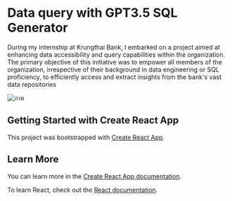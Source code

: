 # Data query with GPT3.5 SQL Generator
During my internship at Krungthai Bank, I embarked on a project aimed at enhancing data accessibility and query capabilities within the organization. The primary objective of this initiative was to empower all members of the organization, irrespective of their background in data engineering or SQL proficiency, to efficiently access and extract insights from the bank's vast data repositories

![ภาพ](https://github.com/juliee235/Data-quarry-API-Server-with-GPT-3.5-SQL-Generator/assets/138569824/eefc7af6-bf99-4010-b5cb-9548d987b0f4)

## Getting Started with Create React App

This project was bootstrapped with [Create React App](https://github.com/facebook/create-react-app).

## 
## Learn More

You can learn more in the [Create React App documentation](https://facebook.github.io/create-react-app/docs/getting-started).

To learn React, check out the [React documentation](https://reactjs.org/).
